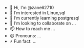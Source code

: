 - 👋 Hi, I’m @zane62710
- 👀 I’m interested in Linux,sql
- 🌱 I’m currently learning postgresql
- 💞️ I’m looking to collaborate on ...
- 📫 How to reach me ...
- 😄 Pronouns: ...
- ⚡ Fun fact: ...

<!---
zane62710/zane62710 is a ✨ special ✨ repository because its `README.md` (this file) appears on your GitHub profile.
You can click the Preview link to take a look at your changes.
--->
